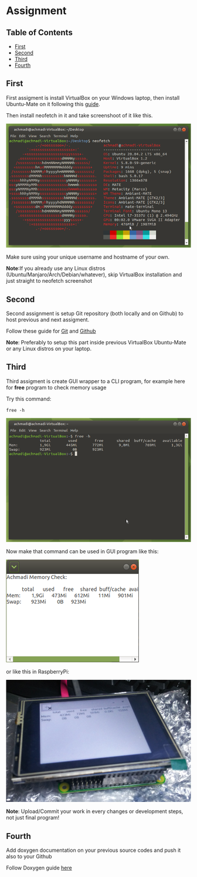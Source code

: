 # Assignment

## Table of Contents
- [First](https://github.com/mekatronik-achmadi/md_tutorial/blob/master/electronic/tutorials/assignment.md#first)
- [Second](https://github.com/mekatronik-achmadi/md_tutorial/blob/master/electronic/tutorials/assignment.md#second)
- [Third](https://github.com/mekatronik-achmadi/md_tutorial/blob/master/electronic/tutorials/assignment.md#third)
- [Fourth](https://github.com/mekatronik-achmadi/md_tutorial/blob/master/electronic/tutorials/assignment.md#fourth)

## First

First assigment is install VirtualBox on your Windows laptop, then install Ubuntu-Mate on it following this [guide](https://github.com/mekatronik-achmadi/md_tutorial/blob/master/internship/tutorials/linuxvbox.md).

Then install neofetch in it and take screenshoot of it like this.

![images](images/myubuntu.png?raw=true)

Make sure using your unique username and hostname of your own.

**Note**:If you already use any Linux distros (Ubuntu/Manjaro/Arch/Debian/whatever), skip VirtualBox installation and just straight to neofetch screenshot

## Second

Second assignment is setup Git repository (both locally and on Github) to host previous and next assigment.

Follow these guide for [Git](https://github.com/mekatronik-achmadi/md_tutorial/blob/master/electronic/tutorials/git.md) and [Github](https://github.com/mekatronik-achmadi/md_tutorial/blob/master/electronic/tutorials/github.md)

**Note**: Preferably to setup this part inside previous VirtualBox Ubuntu-Mate or any Linux distros on your laptop.

## Third

Third assigment is create GUI wrapper to a CLI program, for example here for **free** program to check memory usage

Try this command:

```
free -h
```

![images](images/free.png?raw=true)

Now make that command can be used in GUI program like this:

![images](images/gtkfree.png?raw=true)

or like this in RaspberryPi:

![images](images/rpigui.png?raw=true)

**Note**: Upload/Commit your work in every changes or development steps, not just final program!

## Fourth

Add doxygen documentation on your previous source codes and push it also to your Github

Follow Doxygen guide [here](https://github.com/mekatronik-achmadi/md_tutorial/blob/master/electronic/tutorials/doxygen.md)